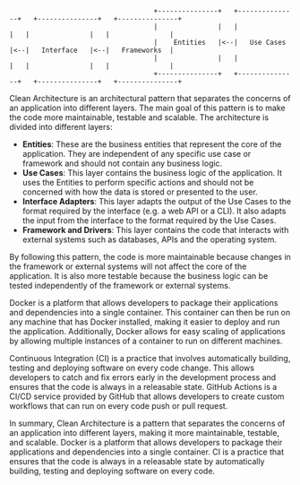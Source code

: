                                         +---------------+   +---------------+   +---------------+   +---------------+
                                        |               |   |               |   |               |   |               |
                                        |    Entities   |<--|   Use Cases   |<--|   Interface   |<--|   Frameworks  |
                                        |               |   |               |   |               |   |               |
                                        +---------------+   +---------------+   +---------------+   +---------------+

Clean Architecture is an architectural pattern that separates the concerns of an application into different layers. The main goal of this pattern is to make the code more maintainable, testable and scalable. The architecture is divided into different layers:

- <b>Entities</b>: These are the business entities that represent the core of the application. They are independent of any specific use case or framework and should not contain any business logic.
- <b>Use Cases</b>: This layer contains the business logic of the application. It uses the Entities to perform specific actions and should not be concerned with how the data is stored or presented to the user.
- <b>Interface Adapters</b>: This layer adapts the output of the Use Cases to the format required by the interface (e.g. a web API or a CLI). It also adapts the input from the interface to the format required by the Use Cases.
- <b>Framework and Drivers</b>: This layer contains the code that interacts with external systems such as databases, APIs and the operating system.

By following this pattern, the code is more maintainable because changes in the framework or external systems will not affect the core of the application. It is also more testable because the business logic can be tested independently of the framework or external systems.

Docker is a platform that allows developers to package their applications and dependencies into a single container. This container can then be run on any machine that has Docker installed, making it easier to deploy and run the application. Additionally, Docker allows for easy scaling of applications by allowing multiple instances of a container to run on different machines.

Continuous Integration (CI) is a practice that involves automatically building, testing and deploying software on every code change. This allows developers to catch and fix errors early in the development process and ensures that the code is always in a releasable state. GitHub Actions is a CI/CD service provided by GitHub that allows developers to create custom workflows that can run on every code push or pull request.

In summary, Clean Architecture is a pattern that separates the concerns of an application into different layers, making it more maintainable, testable, and scalable. Docker is a platform that allows developers to package their applications and dependencies into a single container. CI is a practice that ensures that the code is always in a releasable state by automatically building, testing and deploying software on every code.